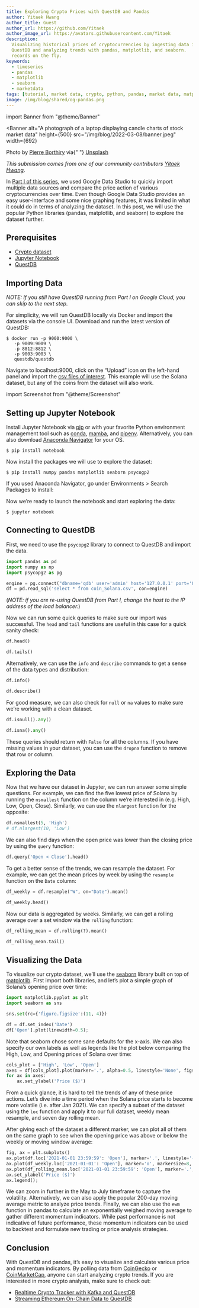 ```yaml
---
title: Exploring Crypto Prices with QuestDB and Pandas
author: Yitaek Hwang
author_title: Guest
author_url: https://github.com/Yitaek
author_image_url: https://avatars.githubusercontent.com/Yitaek
description:
  Visualizing historical prices of cryptocurrencies by ingesting data into
  QuestDB and analyzing trends with pandas, matplotlib, and seaborn.
  records on the fly.
keywords:
  - timeseries
  - pandas
  - matplotlib
  - seaborn
  - marketdata
tags: [tutorial, market data, crypto, python, pandas, market data, matplotlib]
image: /img/blog/shared/og-pandas.png
---
```


import Banner from "@theme/Banner"

<Banner
  alt="A photograph of a laptop displaying candle charts of stock market data"
  height={500}
  src="/img/blog/2022-03-08/banner.jpeg"
  width={692}
>
  Photo by <a href="https://unsplash.com/@peiobty">Pierre Borthiry</a> via{" "}
  <a href="https://unsplash.com">Unsplash</a>
</Banner>

_This submission comes from one of our community contributors
[Yitaek Hwang](https://yitaek.medium.com/)_.

In [Part I of this series](/blog/2022/02/10/questdb-google-data-studio), we
used Google Data Studio to quickly import multiple data sources and compare the
price action of various cryptocurrencies over time. Even though Google Data
Studio provides an easy user-interface and some nice graphing features, it was
limited in what it could do in terms of analyzing the dataset. In this post, we
will use the popular Python libraries (pandas, matplotlib, and seaborn) to
explore the dataset further.

## Prerequisites

- [Crypto dataset](https://www.kaggle.com/sudalairajkumar/cryptocurrencypricehistory)
- [Jupyter Notebook](https://jupyter.org/)
- [QuestDB](https://questdb.io/)

## Importing Data

_NOTE: If you still have QuestDB running from Part I on Google Cloud, you can
skip to the next step._

For simplicity, we will run QuestDB locally via Docker and import the datasets
via the console UI. Download and run the latest version of QuestDB:

```
$ docker run -p 9000:9000 \
   -p 9009:9009 \
   -p 8812:8812 \
   -p 9003:9003 \
   questdb/questdb
```

Navigate to localhost:9000, click on the “Upload” icon on the left-hand panel
and import the
[csv files of interest](https://www.kaggle.com/sudalairajkumar/cryptocurrencypricehistory).
This example will use the Solana dataset, but any of the coins from the dataset
will also work.

import Screenshot from "@theme/Screenshot"

<Screenshot
  alt="Import CSV section of QuestDB Web Console"
  height={281}
  src="/img/blog/2022-03-08/import.png"
  width={692}
/>

## Setting up Jupyter Notebook

Install Jupyter Notebook via [pip](https://jupyter.org/install) or with your
favorite Python environment management tool such as
[conda](https://docs.conda.io/), [mamba](https://mamba.readthedocs.io/), and
[pipenv](https://pipenv.pypa.io/). Alternatively, you can also download
[Anaconda Navigator](https://www.anaconda.com/products/individual) for your OS.

```
$ pip install notebook
```

Now install the packages we will use to explore the dataset:

```
$ pip install numpy pandas matplotlib seaborn psycogp2
```

If you used Anaconda Navigator, go under Environments > Search Packages to
install:

<Screenshot
  alt="A screenshot of Anaconda Navigator"
  height={446}
  src="/img/blog/2022-03-08/anaconda_navigator.png"
  width={692}
/>

Now we’re ready to launch the notebook and start exploring the data:

```
$ jupyter notebook
```

## Connecting to QuestDB

First, we need to use the `psycopg2` library to connect to QuestDB and import
the data.

```python
import pandas as pd
import numpy as np
import psycopg2 as pg

engine = pg.connect("dbname='qdb' user='admin' host='127.0.0.1' port='8812' password='quest'")
df = pd.read_sql('select * from coin_Solana.csv', con=engine)
```

(_NOTE: if you are re-using QuestDB from Part I, change the host to the IP
address of the load balancer._)

Now we can run some quick queries to make sure our import was successful. The
`head` and `tail` functions are useful in this case for a quick sanity check:

```python
df.head()

df.tails()
```

<Screenshot
  alt="A screenshot showing head and tail functions in Jupyter Notebook"
  height={305}
  src="/img/blog/2022-03-08/head_and_tail.png"
  width={692}
/>

Alternatively, we can use the `info` and `describe` commands to get a sense of
the data types and distribution:

```python
df.info()
```

<Screenshot
  alt="A screenshot showing an info function in Jupyter Notebook"
  height={231}
  src="/img/blog/2022-03-08/info.png"
  width={692}
/>

```python
df.describe()
```

<Screenshot
  alt="A screenshot showing head a describe function in Jupyter Notebook"
  height={206}
  src="/img/blog/2022-03-08/describe.png"
  width={692}
/>

For good measure, we can also check for `null` or `na` values to make sure we’re
working with a clean dataset.

```python
df.isnull().any()

df.isna().any()
```

These queries should return with `False` for all the columns. If you have
missing values in your dataset, you can use the `dropna` function to remove that
row or column.

## Exploring the Data

Now that we have our dataset in Jupyter, we can run answer some simple
questions. For example, we can find the five lowest price of Solana by running
the `nsmallest` function on the column we’re interested in (e.g. High, Low,
Open, Close). Similarly, we can use the `nlargest` function for the opposite:

```python
df.nsmallest(5, 'High')
# df.nlargest(10, 'Low')
```

<Screenshot
  alt="A screenshot showing nlargest function in Jupyter Notebook"
  height={165}
  src="/img/blog/2022-03-08/nlargest.png"
  width={692}
/>

We can also find days when the open price was lower than the closing price by
using the `query` function:

```python
df.query('Open < Close').head()
```

<Screenshot
  alt="A screenshot showing query function in Jupyter Notebook"
  height={151}
  src="/img/blog/2022-03-08/query.png"
  width={692}
/>

To get a better sense of the trends, we can resample the dataset. For example,
we can get the mean prices by week by using the `resample` function on the
`Date` column:

```python
df_weekly = df.resample("W", on="Date").mean()

df_weekly.head()
```

<Screenshot
  alt="A screenshot showing resample function on date in Jupyter Notebook"
  height={196}
  src="/img/blog/2022-03-08/resample_on_date.png"
  width={692}
/>

Now our data is aggregated by weeks. Similarly, we can get a rolling average
over a set window via the `rolling` function:

```python
df_rolling_mean = df.rolling(?).mean()

df_rolling_mean.tail()
```

<Screenshot
  alt="A screenshot showing rolling function in Jupyter Notebook"
  height={177}
  src="/img/blog/2022-03-08/rolling.png"
  width={692}
/>

## Visualizing the Data

To visualize our crypto dataset, we’ll use the
[seaborn](https://seaborn.pydata.org/) library built on top of
[matplotlib](https://matplotlib.org/). First import both libraries, and let’s
plot a simple graph of Solana’s opening price over time:

```python
import matplotlib.pyplot as plt
import seaborn as sns
```

```python
sns.set(rc={'figure.figsize':(11, 4)})

df = df.set_index('Date')
df['Open'].plot(linewidth=0.5);
```

<Screenshot
  alt="A screenshot showing price over time plot"
  height={281}
  src="/img/blog/2022-03-08/price_over_time.png"
  width={692}
/>

Note that seaborn chose some sane defaults for the x-axis. We can also specify
our own labels as well as legends like the plot below comparing the High, Low,
and Opening prices of Solana over time:

```python
cols_plot = ['High', 'Low', 'Open']
axes = df[cols_plot].plot(marker='.', alpha=0.5, linestyle='None', figsize=(11, 9), subplots=True)
for ax in axes:
    ax.set_ylabel('Price ($)')
```

<Screenshot
  alt="A screenshot showing high, low and open price plots"
  height={423}
  src="/img/blog/2022-03-08/high_low_open.png"
  width={692}
/>

From a quick glance, it is hard to tell the trends of any of these price
actions. Let’s dive into a time period when the Solana price starts to become
more volatile (i.e. after Jan 2021). We can specify a subset of the dataset
using the `loc` function and apply it to our full dataset, weekly mean resample,
and seven day rolling mean.

After giving each of the dataset a different marker, we can plot all of them on
the same graph to see when the opening price was above or below the weekly or
moving window average:

```python
fig, ax = plt.subplots()
ax.plot(df.loc['2021-01-01 23:59:59': 'Open'], marker='.', linestyle='-', linewidth=0.5, label='Daily')
ax.plot(df_weekly.loc['2021-01-01': 'Open'], marker='o', markersize=8, linestyle='-', label='Weekly Mean Resample')
ax.plot(df_rolling_mean.loc['2021-01-01 23:59:59': 'Open'], marker='.', linestyle='-', label='7-d Rolling Mean')
ax.set_ylabel('Price ($)')
ax.legend();
```

<Screenshot
  alt="A screenshot showing moving window average plot"
  height={259}
  src="/img/blog/2022-03-08/moving_window_average.png"
  width={692}
/>

We can zoom in further in the May to July timeframe to capture the volatility.
Alternatively, we can also apply the popular 200-day moving average metric to
analyze price trends. Finally, we can also use the `ewm` function in pandas to
calculate an exponentially weighed moving average to gather different momentum
indicators. While past performance is not indicative of future performance,
these momentum indicators can be used to backtest and formulate new trading or
price analysis strategies.

## Conclusion

With QuestDB and pandas, it’s easy to visualize and calculate various price and
momentum indicators. By polling data from
[CoinGecko](https://www.coingecko.com/) or
[CoinMarketCap](https://coinmarketcap.com/), anyone can start analyzing crypto
trends. If you are interested in more crypto analysis, make sure to check out:

- [Realtime Crypto Tracker with Kafka and QuestDB](https://medium.com/swlh/realtime-crypto-tracker-with-kafka-and-questdb-b33b19048fc2)
- [Streaming Ethereum On-Chain Data to QuestDB](https://medium.com/geekculture/streaming-ethereum-on-chain-data-to-questdb-ea6b51d990ab)
